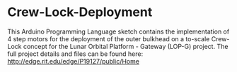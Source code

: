 # Crew-Lock-Deployment

This Arduino Programming Language sketch contains the implementation of 4 step motors for the deployment of the outer bulkhead on a to-scale Crew-Lock concept for the Lunar Orbital Platform - Gateway (LOP-G) project. The full project details and files can be found here: http://edge.rit.edu/edge/P19127/public/Home
